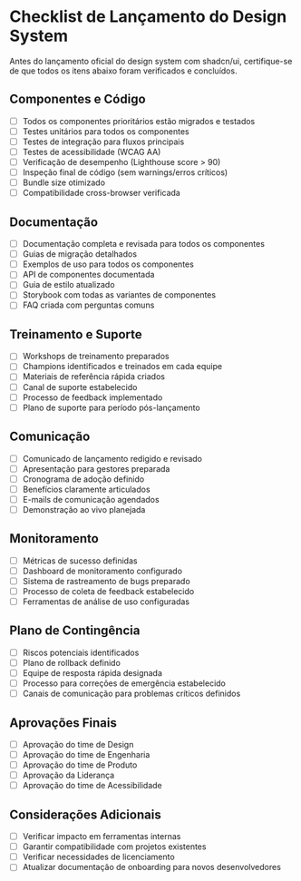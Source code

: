 # Checklist de Lançamento do Design System

Antes do lançamento oficial do design system com shadcn/ui, certifique-se de que todos os itens abaixo foram verificados e concluídos.

## Componentes e Código

- [ ] Todos os componentes prioritários estão migrados e testados
- [ ] Testes unitários para todos os componentes
- [ ] Testes de integração para fluxos principais
- [ ] Testes de acessibilidade (WCAG AA)
- [ ] Verificação de desempenho (Lighthouse score > 90)
- [ ] Inspeção final de código (sem warnings/erros críticos)
- [ ] Bundle size otimizado
- [ ] Compatibilidade cross-browser verificada

## Documentação

- [ ] Documentação completa e revisada para todos os componentes
- [ ] Guias de migração detalhados
- [ ] Exemplos de uso para todos os componentes
- [ ] API de componentes documentada
- [ ] Guia de estilo atualizado
- [ ] Storybook com todas as variantes de componentes
- [ ] FAQ criada com perguntas comuns

## Treinamento e Suporte

- [ ] Workshops de treinamento preparados
- [ ] Champions identificados e treinados em cada equipe
- [ ] Materiais de referência rápida criados
- [ ] Canal de suporte estabelecido
- [ ] Processo de feedback implementado
- [ ] Plano de suporte para período pós-lançamento

## Comunicação

- [ ] Comunicado de lançamento redigido e revisado
- [ ] Apresentação para gestores preparada
- [ ] Cronograma de adoção definido
- [ ] Benefícios claramente articulados
- [ ] E-mails de comunicação agendados
- [ ] Demonstração ao vivo planejada

## Monitoramento

- [ ] Métricas de sucesso definidas
- [ ] Dashboard de monitoramento configurado
- [ ] Sistema de rastreamento de bugs preparado
- [ ] Processo de coleta de feedback estabelecido
- [ ] Ferramentas de análise de uso configuradas

## Plano de Contingência

- [ ] Riscos potenciais identificados
- [ ] Plano de rollback definido
- [ ] Equipe de resposta rápida designada
- [ ] Processo para correções de emergência estabelecido
- [ ] Canais de comunicação para problemas críticos definidos

## Aprovações Finais

- [ ] Aprovação do time de Design
- [ ] Aprovação do time de Engenharia
- [ ] Aprovação do time de Produto
- [ ] Aprovação da Liderança
- [ ] Aprovação do time de Acessibilidade

## Considerações Adicionais

- [ ] Verificar impacto em ferramentas internas
- [ ] Garantir compatibilidade com projetos existentes
- [ ] Verificar necessidades de licenciamento
- [ ] Atualizar documentação de onboarding para novos desenvolvedores 